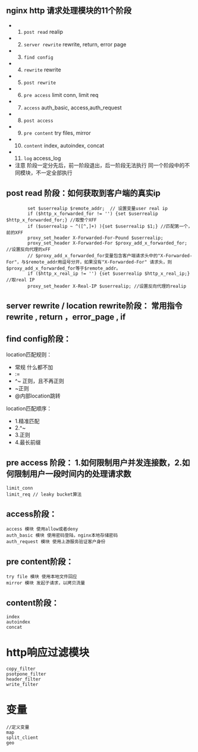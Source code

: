 ## nginx http 请求处理模块的11个阶段

- 1. `post read`  realip
- 2. `server rewrite` rewrite, return, error page
- 3. `find config`
- 4. `rewrite` rewrite
- 5. `post rewrite`
- 6. `pre access` limit conn, limit req
- 7. `access` auth_basic, access,auth_request
- 8. `post access`
- 9. `pre content` try files, mirror
- 10. `content`  index, autoindex, concat
- 11. `log` access_log
- 注意
阶段一定分先后，前一阶段退出，后一阶段无法执行
同一个阶段中的不同模块，不一定全部执行

## post read 阶段：如何获取到客户端的真实ip 
``` 
        set $userrealip $remote_addr;  // 设置变量user real ip
        if ($http_x_forwarded_for != '') {set $userrealip $http_x_forwarded_for;} //取整个XFF
        if ($userrealip ~ ^([^,]+) ){set $userrealip $1;} //匹配第一个，前的XFF
        proxy_set_header X-Forwarded-For-Pound $userrealip; 
        proxy_set_header X-Forwarded-For $proxy_add_x_forwarded_for; //设置反向代理的xFF
		// $proxy_add_x_forwarded_for变量包含客户端请求头中的"X-Forwarded-For"，与$remote_addr用逗号分开，如果没有"X-Forwarded-For" 请求头，则$proxy_add_x_forwarded_for等于$remote_addr。
        if ($http_x_real_ip != '') {set $userrealip $http_x_real_ip;} //取real IP
        proxy_set_header X-Real-IP $userrealip; //设置反向代理的realip
```

## server rewrite / location rewrite阶段： 常用指令 rewrite , return ，error_page ,  if

## find config阶段：
location匹配规则： 
- 常规 什么都不加
- := 
- ^~ 正则，且不再正则
- ~正则
- @内部location跳转

location匹配顺序：
- 1.精准匹配
- 2.^~
- 3.正则
- 4.最长前缀

## pre access 阶段： 1.如何限制用户并发连接数，2.如何限制用户一段时间内的处理请求数
``` 
limit_conn
limit_req // leaky bucket算法
```

## access阶段：
```
access 模块 使用allow或者deny
auth_basic 模块 使用密码登陆，nginx本地存储密码
auth_request 模块 使用上游服务验证客户身份
```

## pre content阶段：
```
try file 模块 使用本地文件回应
mirror 模块 发起子请求，以拷贝流量
```

## content阶段：
```
index 
autoindex
concat
```


# http响应过滤模块
```
copy_filter
psotpone_filter
header_filter
write_filter
```


# 变量
```
//定义变量
map
split_client
geo
```











